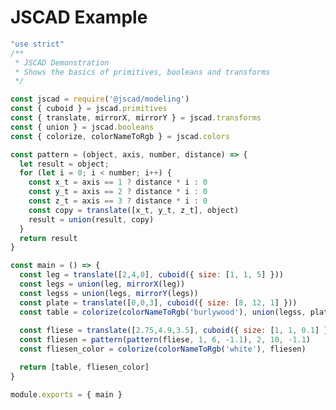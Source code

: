 <!--

author: Niklas Werner
version: 0.0.2
comment: This is a JSCAD example
edit: true
import:  https://raw.githubusercontent.com/LiaTemplates/jscad/0.0.1/README.md

tags:
  - experimente

-->

# JSCAD Example

``` js @JSCAD
"use strict"
/**
 * JSCAD Demonstration
 * Shows the basics of primitives, booleans and transforms
 */

const jscad = require('@jscad/modeling')
const { cuboid } = jscad.primitives
const { translate, mirrorX, mirrorY } = jscad.transforms
const { union } = jscad.booleans
const { colorize, colorNameToRgb } = jscad.colors

const pattern = (object, axis, number, distance) => {
  let result = object;
  for (let i = 0; i < number; i++) {
    const x_t = axis == 1 ? distance * i : 0
    const y_t = axis == 2 ? distance * i : 0
    const z_t = axis == 3 ? distance * i : 0
    const copy = translate([x_t, y_t, z_t], object)
    result = union(result, copy)
  }
  return result
}

const main = () => {
  const leg = translate([2,4,0], cuboid({ size: [1, 1, 5] }))
  const legs = union(leg, mirrorX(leg))
  const legss = union(legs, mirrorY(legs))
  const plate = translate([0,0,3], cuboid({ size: [8, 12, 1] }))  
  const table = colorize(colorNameToRgb('burlywood'), union(legss, plate))
  
  const fliese = translate([2.75,4.9,3.5], cuboid({ size: [1, 1, 0.1] }))
  const fliesen = pattern(pattern(fliese, 1, 6, -1.1), 2, 10, -1.1)
  const fliesen_color = colorize(colorNameToRgb('white'), fliesen)

  return [table, fliesen_color]
}

module.exports = { main }

```

